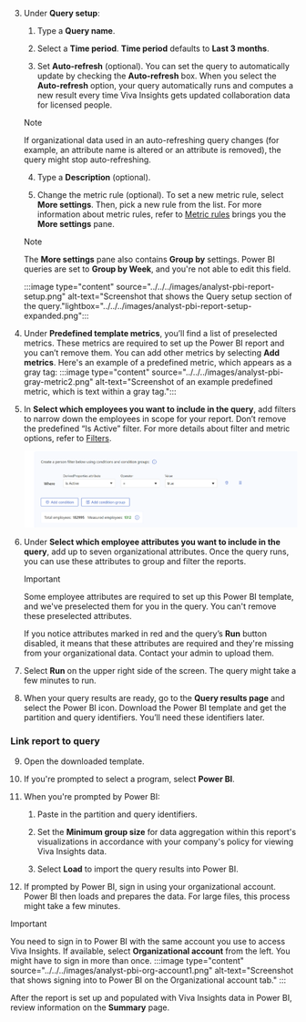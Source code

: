  3. Under **Query setup**:
    
    1. Type a **Query name**.

    1. Select a **Time period**. **Time period** defaults to **Last 3 months**.
    
    1. Set **Auto-refresh** (optional). You can set the query to automatically update by checking the **Auto-refresh** box. When you select the **Auto-refresh** option, your query automatically runs and computes a new result every time Viva Insights gets updated collaboration data for licensed people.

    >[!Note]
    >If organizational data used in an auto-refreshing query changes (for example, an attribute name is altered or an attribute is removed), the query might stop auto-refreshing. 


    4. Type a **Description** (optional).
    
    5. Change the metric rule (optional). To set a new metric rule, select **More settings**. Then, pick a new rule from the list. For more information about metric rules, refer to [Metric rules](../../metric-rules.md) brings you the **More settings** pane.

    >[!Note]
    >The **More settings** pane also contains **Group by** settings. Power BI queries are set to **Group by Week**, and you're not able to edit this field.

    :::image type="content" source="../../../images/analyst-pbi-report-setup.png" alt-text="Screenshot that shows the Query setup section of the query."lightbox="../../../images/analyst-pbi-report-setup-expanded.png":::

4. Under **Predefined template metrics**, you’ll find a list of preselected metrics. These metrics are required to set up the Power BI report and you can’t remove them. You can add other metrics by selecting **Add metrics**. Here's an example of a predefined metric, which appears as a gray tag:
    :::image type="content" source="../../../images/analyst-pbi-gray-metric2.png" alt-text="Screenshot of an example predefined metric, which is text within a gray tag.":::
5. In **Select which employees you want to include in the query**, add filters to narrow down the employees in scope for your report. Don’t remove the predefined “Is Active” filter. For more details about filter and metric options, refer to [Filters](../../filters.md).

    ![Is active filter](/viva/insights/advanced/images/pbi-templates-isactive-filter.png)

6. Under **Select which employee attributes you want to include in the query**, add up to seven organizational attributes. Once the query runs, you can use these attributes to group and filter the reports.

    >[!Important]
    >Some employee attributes are required to set up this Power BI template, and we've preselected them for you in the query. You can't remove these preselected attributes.
    >
    >If you notice attributes marked in red and the query’s **Run** button disabled, it means that these attributes are required and they're missing from your organizational data. Contact your admin to upload them.

7. Select **Run** on the upper right side of the screen. The query might take a few minutes to run.

8. When your query results are ready, go to the **Query results page** and select the Power BI icon. Download the Power BI template and get the partition and query identifiers. You’ll need these identifiers later.

### Link report to query

9. Open the downloaded template.

10. If you're prompted to select a program, select **Power BI**.

11. When you're prompted by Power BI:

    1. Paste in the partition and query identifiers.
    
    1. Set the **Minimum group size** for data aggregation within this report's visualizations in accordance with your company's policy for viewing Viva Insights data.
    
    1. Select **Load** to import the query results into Power BI.

12. If prompted by Power BI, sign in using your organizational account. Power BI then loads and prepares the data. For large files, this process might take a few minutes.

>[!Important]
> You need to sign in to Power BI with the same account you use to access Viva Insights. If available, select **Organizational account** from the left. You might have to sign in more than once.
>:::image type="content" source="../../../images/analyst-pbi-org-account1.png" alt-text="Screenshot that shows signing into to Power BI on the Organizational account tab." :::

After the report is set up and populated with Viva Insights data in Power BI, review information on the **Summary** page. 